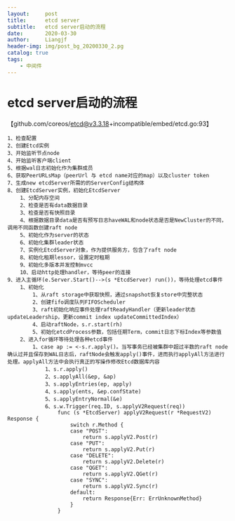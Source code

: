 ```yaml
---
layout:     post                  
title:      etcd server
subtitle:   etcd server启动的流程
date:       2020-03-30
author:     Liangjf
header-img: img/post_bg_20200330_2.pg
catalog: true                      
tags:                       
    - 中间件
---
```


# etcd server启动的流程

【github.com/coreos/etcd@v3.3.18+incompatible/embed/etcd.go:93】

	1、检查配置
	2、创建Etcd实例
	3、开始监听节点node
	4、开始监听客户端client
	5、根据wal日志初始化作为集群成员
	6、获取PeerURLsMap（peerUrl 与 etcd name对应的map）以及cluster token
	7、生成new etcdServer所需的的ServerConfig结构体
	8、创建EtcdServer实例，初始化EtcdServer
		1、分配内存空间
		2、检查是否有data数据目录
		3、检查是否有快照目录
		4、根据数据目录data是否有预写日志haveWAL和node状态是否是NewCluster的不同，调用不同函数创建raft node
		5、初始化作为server的状态
		6、初始化集群leader状态
		7、实例化EtcdServer对象，作为提供服务方，包含了raft node
		8、初始化租期lessor，设置定时租期
		9、初始化多版本并发控制mvcc
		10、启动http处理handler，等待peer的连接
	9、进入主循环(e.Server.Start()-->(s *EtcdServer) run())，等待处理etcd事件
		1、初始化
			1、从raft storage中获取快照，通过snapshot恢复store中完整状态
			2、创建fifo调度队列FIFOScheduler
			3、raft初始化响应事件处理raftReadyHandler（更新leader状态updateLeadership，更新commit index updateCommittedIndex）
			4、启动raftNode，s.r.start(rh)
			5、初始化etcdProcess参数，包括任期Term，commit日志下标Index等参数值
		2、进入for循环等待处理各种etcd事件
			1、case ap := <-s.r.apply()。当写事务已经被集群中超过半数的raft node确认过并且保存到WAL日志后，raftNode会触发apply()事件，进而执行applyAll方法进行处理。applyAll方法中会执行真正的写操作修改Etcd数据库内容
				1、s.r.apply()
				2、s.applyAll(&ep, &ap)
				3、s.applyEntries(ep, apply)
				4、s.apply(ents, &ep.confState)
				5、s.applyEntryNormal(&e)
				6、s.w.Trigger(req.ID, s.applyV2Request(req))
					func (s *EtcdServer) applyV2Request(r *RequestV2) Response {
						switch r.Method {
						case "POST":
							return s.applyV2.Post(r)
						case "PUT":
							return s.applyV2.Put(r)
						case "DELETE":
							return s.applyV2.Delete(r)
						case "QGET":
							return s.applyV2.QGet(r)
						case "SYNC":
							return s.applyV2.Sync(r)
						default:
							return Response{Err: ErrUnknownMethod}
						}
					}
